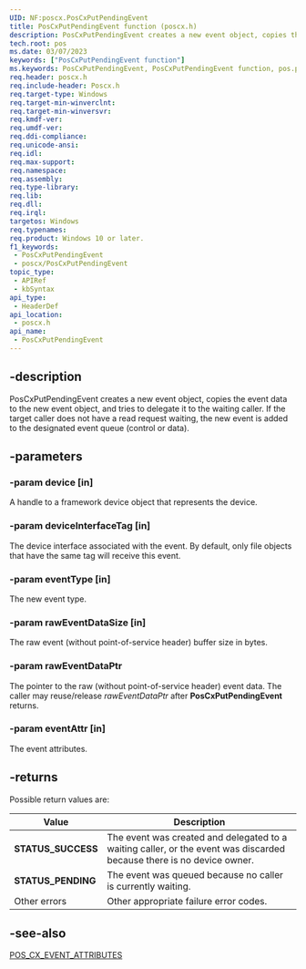 ```yaml
---
UID: NF:poscx.PosCxPutPendingEvent
title: PosCxPutPendingEvent function (poscx.h)
description: PosCxPutPendingEvent creates a new event object, copies the event data to the new event object, and tries to delegate it to the waiting caller.
tech.root: pos
ms.date: 03/07/2023
keywords: ["PosCxPutPendingEvent function"]
ms.keywords: PosCxPutPendingEvent, PosCxPutPendingEvent function, pos.poscxputpendingevent, poscx/PosCxPutPendingEvent
req.header: poscx.h
req.include-header: Poscx.h
req.target-type: Windows
req.target-min-winverclnt: 
req.target-min-winversvr: 
req.kmdf-ver: 
req.umdf-ver: 
req.ddi-compliance: 
req.unicode-ansi: 
req.idl: 
req.max-support: 
req.namespace: 
req.assembly: 
req.type-library: 
req.lib: 
req.dll: 
req.irql: 
targetos: Windows
req.typenames: 
req.product: Windows 10 or later.
f1_keywords:
 - PosCxPutPendingEvent
 - poscx/PosCxPutPendingEvent
topic_type:
 - APIRef
 - kbSyntax
api_type:
 - HeaderDef
api_location:
 - poscx.h
api_name:
 - PosCxPutPendingEvent
---
```


## -description

PosCxPutPendingEvent creates a new event object, copies the event data to the new event object, and tries to delegate it to the waiting caller. If the target caller does not have a read request waiting, the new event is added to the designated event queue (control or data).

## -parameters

### -param device [in]

A handle to a framework device object that represents the device.

### -param deviceInterfaceTag [in]

The device interface associated with the event.  By default, only file objects that have the same tag will receive this event.

### -param eventType [in]

The new event type.

### -param rawEventDataSize [in]

The raw event (without point-of-service header) buffer size in bytes.

### -param rawEventDataPtr

The pointer to the raw (without point-of-service header) event data. The caller may reuse/release *rawEventDataPtr* after **PosCxPutPendingEvent** returns.

### -param eventAttr [in]

The event attributes.

## -returns

Possible return values are:

| Value | Description |
|---|---|
| **STATUS_SUCCESS** | The event was created and delegated to a waiting caller, or the event was discarded because there is no device owner. |
| **STATUS_PENDING** | The event was queued because no caller is currently waiting. |
| Other errors | Other appropriate failure error codes. |

## -see-also

[POS_CX_EVENT_ATTRIBUTES](./ne-poscx-_pos_cx_event_attributes.md)